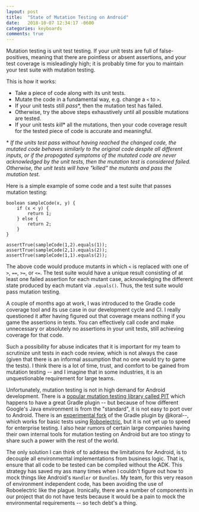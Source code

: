 ```yaml
---
layout: post
title:  "State of Mutation Testing on Android"
date:   2018-10-07 12:34:17 -0600
categories: keyboards
comments: true
---
```

Mutation testing is unit test testing. If your unit tests are full of false-positives, meaning that there are pointless or absent assertions, and your test coverage is misleadingly high; it is probably time for you to maintain your test suite with mutation testing.

This is how it works:  
* Take a piece of code along with its unit tests.  
* Mutate the code in a fundamental way, e.g. change a `<` to `>`.  
* If your unit tests still _pass_\*, then the mutation test has failed.  
* Otherwise, try the above steps exhaustively until all possible mutations are tested.
* If your unit tests _kill_\* all the mutations, then your code coverage result for the tested piece of code is accurate and meaningful.  

\* _If the units test pass without having reached the changed code, the mutated code behaves similarly to the original code despite all different inputs, or if the propogated symptoms of the mutated code are never acknowledged by the unit tests, then the mutation test is considered failed. Otherwise, the unit tests will have "killed" the mutants and pass the mutation test._
  
Here is a simple example of some code and a test suite that passes mutation testing:  

```
boolean sampleCode(x, y) {
    if (x < y) {
        return 1;
    } else {
        return 2;
    }
}
```

```
assertTrue(sampleCode(1,2).equals(1));
assertTrue(sampleCode(2,1).equals(2));
assertTrue(sampleCode(1,1).equals(2));
```
The above code would produce mutants in which `<` is replaced with one of `>`, `==`, `>=`, or `<=`. The test suite would have a unique result consisting of at least one failed assertion for each mutant case, acknowledging the different state produced by each mutant via `.equals()`. Thus, the test suite would pass mutation testing.

A couple of months ago at work, I was introduced to the Gradle code coverage tool and its use case in our development cycle and CI. I really questioned it after having figured out that coverage means nothing if you game the assertions in tests. You can effectively call code and make unnecessary or absolutely no assertions in your unit tests, still achieving coverage for that code.  

Such a possibility for abuse indicates that it is important for my team to scrutinize unit tests in each code review, which is not always the case (given that there is an informal assumption that no one would try to game the tests). I think there is a lot of time, trust, and comfort to be gained from mutation testing -- and I imagine that in some industries, it is an unquestionable
requirement for large teams.

Unfortunately, mutation testing is not in high demand for Android development. There is a [popular mutation testing library called PIT](http://pitest.org/) which happens to have a great Gradle plugin -- but because of how different Google's Java environment is from the "standard", it is not easy to port over to Android. There is an [experimental fork](https://github.com/koral--/gradle-pitest-plugin) of the Gradle plugin by @koral--, which works for basic tests using [Roboelectric](http://robolectric.org/), but it is not yet up to speed for enterprise testing. I also hear rumors of certain large companies having their own internal tools for mutation testing on Android but are too stingy to share such a power with the rest of the world.  

The only solution I can think of to address the limitations for Android, is to decouple all environmental implementations from business logic. That is, ensure that all code to be tested can be compiled without the ADK. This strategy has saved my ass many times when I couldn't figure out how to mock things like Android's `Handler` or `Bundles`. My team, for this very reason of environment independent code, has been avoiding the use of Roboelectric like the plague. Ironically, there are a number of components in our project that do not have tests because it would be a pain to mock the environmental requirements -- so tech debt's a thing.
